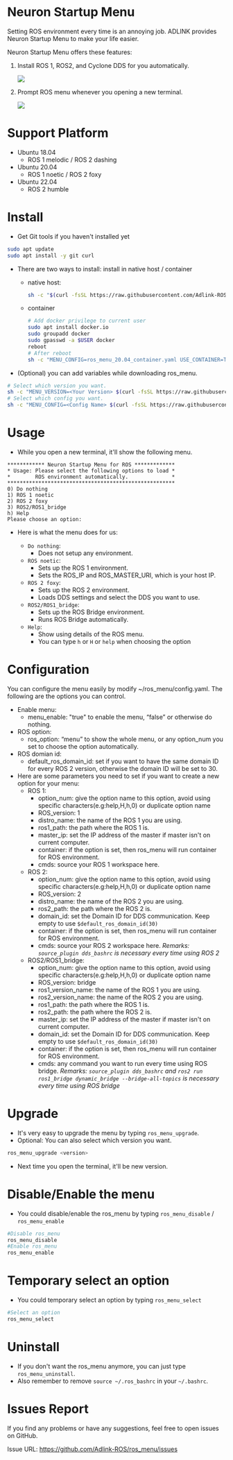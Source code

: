 # Neuron Startup Menu

Setting ROS environment every time is an annoying job.
ADLINK provides Neuron Startup Menu to make your life easier.

Neuron Startup Menu offers these features:
1. Install ROS 1, ROS2, and Cyclone DDS for you automatically.

    ![](readme_resource/ros_auto_install.png)

2. Prompt ROS menu whenever you opening a new terminal.

    ![](readme_resource/ros_menu.png)


# Support Platform

* Ubuntu 18.04
  - ROS 1 melodic / ROS 2 dashing
* Ubuntu 20.04
  - ROS 1 noetic / ROS 2 foxy
* Ubuntu 22.04
  - ROS 2 humble
  
# Install

* Get Git tools if you haven't installed yet

```bash
sudo apt update
sudo apt install -y git curl
```

* There are two ways to install: install in native host / container

  - native host:

    ```bash
    sh -c "$(curl -fsSL https://raw.githubusercontent.com/Adlink-ROS/ros_menu/master/scripts/setup.sh)"
    ```
  
  - container

    ```bash
    # Add docker privilege to current user
    sudo apt install docker.io
    sudo groupadd docker
    sudo gpasswd -a $USER docker
    reboot
    # After reboot
    sh -c "MENU_CONFIG=ros_menu_20.04_container.yaml USE_CONTAINER=True $(curl -fsSL https://raw.githubusercontent.com/Adlink-ROS/ros_menu/main/scripts/setup.sh)"
    ```

* (Optional) you can add variables while downloading ros_menu.

```bash
# Select which version you want.
sh -c "MENU_VERSION=<Your Version> $(curl -fsSL https://raw.githubusercontent.com/Adlink-ROS/ros_menu/main/scripts/setup.sh)"
# Select which config you want.
sh -c "MENU_CONFIG=<Config Name> $(curl -fsSL https://raw.githubusercontent.com/Adlink-ROS/ros_menu/main/scripts/setup.sh)"
```

# Usage

* While you open a new terminal, it'll show the following menu.

```
************ Neuron Startup Menu for ROS *************
* Usage: Please select the following options to load *
*        ROS environment automatically.              *
******************************************************
0) Do nothing
1) ROS 1 noetic 
2) ROS 2 foxy 
3) ROS2/ROS1_bridge 
h) Help
Please choose an option:
```

* Here is what the menu does for us:

    - `Do nothing`:
        * Does not setup any environment.
    - `ROS noetic`:
        * Sets up the ROS 1 environment.
        * Sets the ROS_IP and ROS_MASTER_URI, which is your host IP.
    - `ROS 2 foxy`:
        * Sets up the ROS 2 environment.
        * Loads DDS settings and select the DDS you want to use.
    - `ROS2/ROS1_bridge`:
        * Sets up the ROS Bridge environment.
        * Runs ROS Bridge automatically.
    - `Help`:
        * Show using details of the ROS menu.
        * You can type `h` or `H` or `help` when choosing the option

# Configuration

You can configure the menu easily by modify ~/ros_menu/config.yaml.
The following are the options you can control.

* Enable menu:
  - menu_enable: "true" to enable the menu, “false” or otherwise do nothing.
* ROS option:
  - ros_option: “menu” to show the whole menu, or any option_num you set to choose the option automatically.
* ROS domian id:
  - default_ros_domain_id: set if you want to have the same domain ID for every ROS 2 version, otherwise the domain ID will be set to 30.
* Here are some parameters you need to set if you want to create a new option for your menu: 
  - ROS 1: 
    - option_num: give the option name to this option, avoid using specific characters(e.g:help,H,h,0) or duplicate option name 
    - ROS_version: 1
    - distro_name: the name of the ROS 1 you are using.
    - ros1_path: the path where the ROS 1 is.
    - master_ip: set the IP address of the master if master isn't on current computer.
    - container: if the option is set, then ros_menu will run container for ROS environment.
    - cmds: source your ROS 1 workspace here.
  - ROS 2:
    - option_num: give the option name to this option, avoid using specific characters(e.g:help,H,h,0) or duplicate option name 
    - ROS_version: 2
    - distro_name: the name of the ROS 2 you are using.
    - ros2_path: the path where the ROS 2 is.
    - domain_id: set the Domain ID for DDS communication. Keep empty to use `$default_ros_domain_id(30)`
    - container: if the option is set, then ros_menu will run container for ROS environment.
    - cmds: source your ROS 2 workspace here.  _Remarks: `source_plugin dds_bashrc` is necessary every time using ROS 2_
  - ROS2/ROS1_bridge:
    - option_num: give the option name to this option, avoid using specific characters(e.g:help,H,h,0) or duplicate option name 
    - ROS_version: bridge
    - ros1_version_name: the name of the ROS 1 you are using.
    - ros2_version_name: the name of the ROS 2 you are using.
    - ros1_path: the path where the ROS 1 is.
    - ros2_path: the path where the ROS 2 is.
    - master_ip: set the IP address of the master if master isn't on current computer.
    - domain_id: set the Domain ID for DDS communication. Keep empty to use `$default_ros_domain_id(30)`
    - container: if the option is set, then ros_menu will run container for ROS environment.
    - cmds: any command you want to run every time using ROS bridge. _Remarks: `source_plugin dds_bashrc` and `ros2 run ros1_bridge dynamic_bridge --bridge-all-topics` is necessary every time using ROS bridge_

# Upgrade

* It's very easy to upgrade the menu by typing `ros_menu_upgrade`.
* Optional: You can also select which version you want.

```sh
ros_menu_upgrade <version>
```

* Next time you open the terminal, it'll be new version.

# Disable/Enable the menu

* You could disable/enable the ros_menu by typing `ros_menu_disable` / `ros_menu_enable`

```sh
#Disable ros_menu
ros_menu_disable
#Enable ros_menu
ros_menu_enable
```

# Temporary select an option

* You could temporary select an option by typing `ros_menu_select`

```sh
#Select an option
ros_menu_select
```

# Uninstall

* If you don't want the ros_menu anymore, you can just type `ros_menu_uninstall`.
* Also remember to remove `source ~/.ros_bashrc` in your `~/.bashrc`.

# Issues Report

If you find any problems or have any suggestions, feel free to open issues on GitHub.

Issue URL: https://github.com/Adlink-ROS/ros_menu/issues
